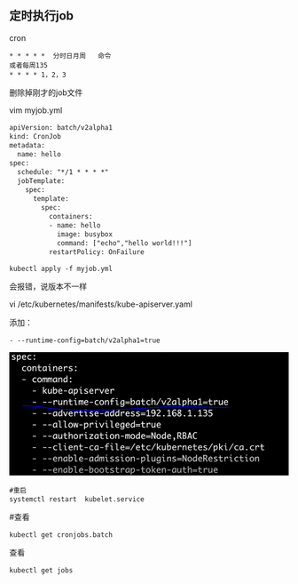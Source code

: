 ## 定时执行job



cron

```
* * * * *  分时日月周   命令
或者每周135
* * * * 1，2，3 
```



删除掉刚才的job文件



vim myjob.yml

```
apiVersion: batch/v2alpha1
kind: CronJob
metadata:
  name: hello
spec:
  schedule: "*/1 * * * *"
  jobTemplate:
    spec:
      template:
        spec:
          containers:
          - name: hello
            image: busybox
            command: ["echo","hello world!!!"]
          restartPolicy: OnFailure
```



```
kubectl apply -f myjob.yml
```

会报错，说版本不一样



vi /etc/kubernetes/manifests/kube-apiserver.yaml

添加：

```
- --runtime-config=batch/v2alpha1=true
```

![image-20191127183528327](image/image-20191127183528327.png)

```
#重启
systemctl restart  kubelet.service
```



#查看

```
kubectl get cronjobs.batch
```



查看

```
kubectl get jobs
```

